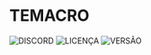 # TEMACRO

![DISCORD](https://img.shields.io/discord/578964738617376769.svg?color=101010&label=DISCORD&labelColor=5865F2&logo=discord&logoColor=101010&style=flat-square)
![LICENÇA](https://img.shields.io/github/license/CroiDev/CroiDev.github.io?color=101010&label=LICENÇA&labelColor=C2C2C2&style=flat-square)
![VERSÃO](https://img.shields.io/github/v/release/CroiDev/TEMACRO?color=101010&labelColor=57F287&label=VERS%C3%83O&logo=css3&logoColor=101010&style=flat-square)
